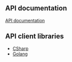 ## API documentation

[API documentation](https://github.com/multrees/api)

## API client libraries

- [CSharp](https://github.com/multrees/api-client-csharp)
- [Golang](https://github.com/multrees/api-client-go)

